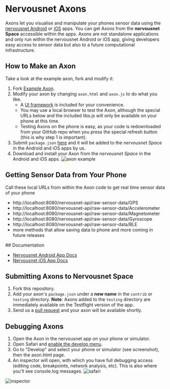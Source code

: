 # Nervousnet Axons
Axons let you visualise and manipulate your phones sensor data using the [nervousnet Android](https://github.com/nervousnet/nervousnet-android) or [iOS](https://github.com/nervousnet/nervousnet-iOS) apps. You can get Axons from the __nervousnet Space__ accessible within the apps. Axons are not standalone applications and only run within the nervousnet Android or iOS app, giving developers easy access to sensor data but also to a future computational infrastructure.


## How to Make an Axon
Take a look at the example axon, fork and modify it:
   1. Fork [Example Axon](https://github.com/bitmorse/axon-one).
   2. Modify your axon by changing `axon.html` and `axon.js` to do what you like.
       * A [UI framework]( http://code.kik.com/app/3/index.html) is included for your convenience.
       * You may use a local browser to test the Axon, although the special URLs below and the included libs.js will only be available on your phone at this time.
       * Testing Axons on the phone is easy, as your code is redownloaded from your GitHub repo when you press the special refresh button  (this is why step 1 is important).
   3. Submit `package.json` [here](https://github.com/nervousnet/nervousnet-axons/issues/new) and it will be added to the *nervousnet Space* in the Android and iOS apps by us.
   4. Download and install your Axon from the *nervousnet Space* in the Android and iOS apps.
![axon example](https://i.imgur.com/7PyaS50.png)

## Getting Sensor Data from Your Phone
Call these local URLs from within the Axon code to get real time sensor data of your phone
   * http://localhost:8080/nervousnet-api/raw-sensor-data/GPS
   * http://localhost:8080/nervousnet-api/raw-sensor-data/Accelerometer
   * http://localhost:8080/nervousnet-api/raw-sensor-data/Magnetometer
   * http://localhost:8080/nervousnet-api/raw-sensor-data/Gyroscope
   * http://localhost:8080/nervousnet-api/raw-sensor-data/BLE
   * more methods that allow saving data to phone and more coming in future releases

## Documentation
   * [Nervousnet Android App Docs](https://github.com/nervousnet/nervousnet-android/tree/master/Documents)
   * [Nervousnet iOS App Docs](https://github.com/nervousnet/nervousnet-iOS/blob/master/README.md)

## Submitting Axons to Nervousnet Space
   1. Fork this repository.
   2. Add your axon's `package.json` under a __new name__ in the `contrib` or `testing` directory. __Note__: Axons added to the `testing` directory are immediately available on the Testflight version of the app.
   3. Send us a [pull request](https://yangsu.github.io/pull-request-tutorial/) and your axon will be available shortly.

## Debugging Axons
   1. Open the Axon in the nervousnet app on your phone or simulator.
   2. Open Safari and [enable the develop menu](http://macs.about.com/od/usingyourmac/qt/safaridevelop.htm).
   3. Go to "Develop" and select your phone or simulator (see screenshot), then the axon.html page.
   4. An inspector will open, with which you have full debugging access (editing code, breakpoints, network analysis, etc). This is also where you'll see console.log messages.
   ![safari](https://i.imgur.com/Q7XcwH7.png)

   ![inspector](https://i.imgur.com/MlBa6TD.png)
